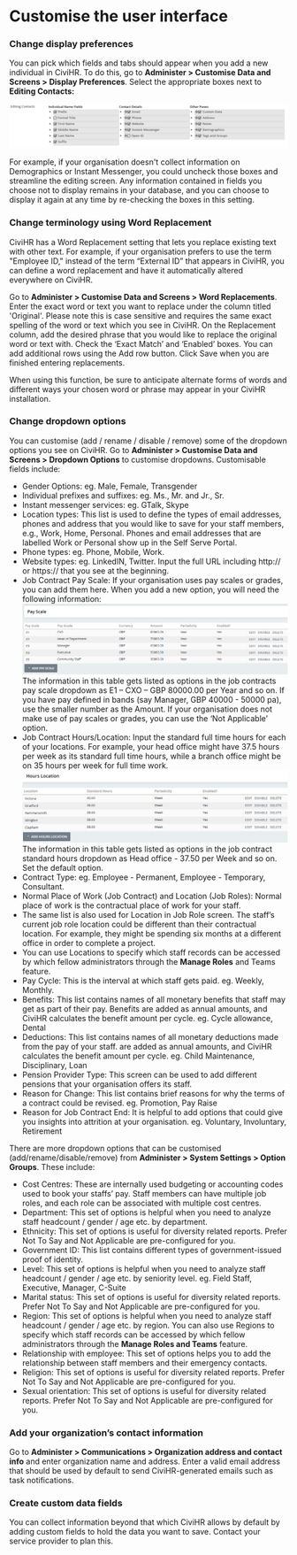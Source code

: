 Customise the user interface
==========

### Change display preferences  

You can pick which fields and tabs should appear when you add a new individual in CiviHR. To do this, go to **Administer > Customise Data and Screens > Display Preferences**. Select the appropriate boxes next to **Editing Contacts:**

![image](../img/editing-contact.png)

For example, if your organisation doesn't collect information on Demographics or Instant Messenger, you could uncheck those boxes and streamline the editing screen. Any information contained in fields you choose not to display remains in your database, and you can choose to display it again at any time by re-checking the boxes in this setting.

### Change terminology using Word Replacement  

CiviHR has a Word Replacement setting that lets you replace existing text with other text. For example, if your organisation prefers to use the term "Employee ID," instead of the term “External ID” that appears in CiviHR, you can define a word replacement and have it automatically altered everywhere on CiviHR.

Go to **Administer > Customise Data and Screens > Word Replacements**.
Enter the exact word or text you want to replace under the column titled 'Original'. Please note this is case sensitive and requires the same exact spelling of the word or text which you see in CiviHR.
On the Replacement column, add the desired phrase that you would like to replace the original word or text with.
Check the ‘Exact Match’ and ‘Enabled’ boxes. 
You can add additional rows using the Add row button. 
Click Save when you are finished entering replacements.


When using this function, be sure to anticipate alternate forms of words and different ways your chosen word or phrase may appear in your CiviHR installation.

### Change dropdown options

You can customise (add / rename / disable / remove) some of the dropdown options you see on CiviHR. Go to **Administer > Customise Data and Screens > Dropdown Options** to customise dropdowns. Customisable fields include: 

-   Gender Options: eg. Male, Female, Transgender
-   Individual prefixes and suffixes: eg. Ms., Mr. and Jr., Sr.
-   Instant messenger services: eg. GTalk, Skype
-   Location types: This list is used to define the types of email addresses, phones and address that you would like to save for your staff members, e.g., Work, Home, Personal. Phones and email addresses that are labelled Work or Personal show up in the Self Serve Portal.
-   Phone types: eg. Phone, Mobile, Work. 
-   Website types: eg. LinkedIN, Twitter. Input the full URL including http:// or https:// that you see at the beginning. 
-   Job Contract Pay Scale: If your organisation uses pay scales or grades, you can add them here. When you add a new option, you will need the following information:
![image](../img/payscale.png)
The information in this table gets listed as options in the job contracts pay scale dropdown as E1 – CXO  – GBP 80000.00 per Year and so on. 
If you have pay defined in bands (say Manager, GBP 40000 - 50000 pa), use the smaller number as the Amount. If your organisation does not make use of pay scales or grades, you can use the ‘Not Applicable’ option. 
-   Job Contract Hours/Location: Input the standard full time hours for each of your locations. For example, your head office might have 37.5 hours per week as its standard full time hours, while a branch office might be on 35 hours per week for full time work. 	 
![image](../img/hour-location.png)
The information in this table gets listed as options in the job contract standard hours dropdown as Head office - 37.50 per Week and so on. Set the default option. 
-   Contract Type: eg. Employee - Permanent, Employee - Temporary, Consultant. 
-   Normal Place of Work (Job Contract) and Location (Job Roles): Normal place of work is the contractual place of work for your staff. 
-   The same list is also used for Location in Job Role screen. The staff’s current job role location could be different than their contractual location. For example, they might be spending six months at a different office in order to complete a project. 
-   You can use Locations to specify which staff records can be accessed by which fellow administrators through the **Manage Roles** and Teams feature. 
-   Pay Cycle: This is the interval at which staff gets paid. eg. Weekly, Monthly.
-   Benefits: This list contains names of all monetary benefits that staff may get as part of their pay. Benefits are added as annual amounts, and CiviHR calculates the benefit amount per cycle.  eg. Cycle allowance, Dental 
-   Deductions: This list contains names of all monetary deductions made from the pay of your staff. are added as annual amounts, and CiviHR calculates the benefit amount per cycle. eg. Child Maintenance, Disciplinary, Loan
-   Pension Provider Type: This screen can be used to add different pensions that your organisation offers its staff.
-   Reason for Change: This list contains brief reasons for why the terms of a contract could be revised. eg. Promotion, Pay Raise
-   Reason for Job Contract End: It is helpful to add options that could give you insights into attrition at your organisation. eg. Voluntary, Involuntary, Retirement

There are more dropdown options that can be customised (add/rename/disable/remove) from **Administer > System Settings > Option Groups**. These include:

-   Cost Centres: These are internally used budgeting or accounting codes used to book your staffs’ pay. Staff members can have multiple job roles, and each role can be associated with multiple cost centres. 
-   Department: This set of options is helpful when you need to analyze staff headcount / gender / age etc. by department.
-   Ethnicity: This set of options is useful for diversity related reports. Prefer Not To Say and Not Applicable are pre-configured for you. 
-   Government ID: This list contains different types of government-issued proof of identity. 
-   Level: This set of options is helpful when you need to analyze staff headcount / gender / age etc. by seniority level. eg. Field Staff, Executive, Manager, C-Suite
-   Marital status: This set of options is useful for diversity related reports. Prefer Not To Say and Not Applicable are pre-configured for you.
-   Region: This set of options is helpful when you need to analyze staff headcount / gender / age etc. by region. You can also use Regions to specify which staff records can be accessed by which fellow administrators through the **Manage Roles and Teams** feature. 
-   Relationship with employee: This set of options helps you to add the relationship between staff members and their emergency contacts.
-   Religion: This set of options is useful for diversity related reports. Prefer Not To Say and Not Applicable are pre-configured for you.
-   Sexual orientation: This set of options is useful for diversity related reports. Prefer Not To Say and Not Applicable are pre-configured for you.

### Add your organization’s contact information

Go to **Administer > Communications > Organization address and contact info** and enter organization name and address. Enter a valid email address that should be used by default to send CiviHR-generated emails such as task notifications.

### Create custom data fields

You can collect information beyond that which CiviHR allows by default by adding custom fields to hold the data you want to save. Contact your service provider to plan this.